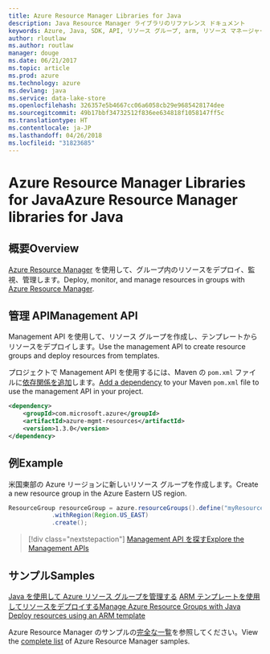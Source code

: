 ```yaml
---
title: Azure Resource Manager Libraries for Java
description: Java Resource Manager ライブラリのリファレンス ドキュメント
keywords: Azure, Java, SDK, API, リソース グループ, arm, リソース マネージャー
author: rloutlaw
ms.author: routlaw
manager: douge
ms.date: 06/21/2017
ms.topic: article
ms.prod: azure
ms.technology: azure
ms.devlang: java
ms.service: data-lake-store
ms.openlocfilehash: 326357e5b4667cc06a6058cb29e9685428174dee
ms.sourcegitcommit: 49b17bbf34732512f836ee634818f1058147ff5c
ms.translationtype: HT
ms.contentlocale: ja-JP
ms.lasthandoff: 04/26/2018
ms.locfileid: "31823685"
---
```

# <a name="azure-resource-manager-libraries-for-java"></a><span data-ttu-id="c01b0-104">Azure Resource Manager Libraries for Java</span><span class="sxs-lookup"><span data-stu-id="c01b0-104">Azure Resource Manager libraries for Java</span></span>

## <a name="overview"></a><span data-ttu-id="c01b0-105">概要</span><span class="sxs-lookup"><span data-stu-id="c01b0-105">Overview</span></span>

<span data-ttu-id="c01b0-106">[Azure Resource Manager](https://docs.microsoft.com/azure/azure-resource-manager/resource-group-overview) を使用して、グループ内のリソースをデプロイ、監視、管理します。</span><span class="sxs-lookup"><span data-stu-id="c01b0-106">Deploy, monitor, and manage resources in groups with [Azure Resource Manager](https://docs.microsoft.com/azure/azure-resource-manager/resource-group-overview).</span></span>

## <a name="management-api"></a><span data-ttu-id="c01b0-107">管理 API</span><span class="sxs-lookup"><span data-stu-id="c01b0-107">Management API</span></span>

<span data-ttu-id="c01b0-108">Management API を使用して、リソース グループを作成し、テンプレートからリソースをデプロイします。</span><span class="sxs-lookup"><span data-stu-id="c01b0-108">Use the management API to create resource groups and deploy resources from templates.</span></span>

<span data-ttu-id="c01b0-109">プロジェクトで Management API を使用するには、Maven の `pom.xml` ファイルに[依存関係を追加](https://maven.apache.org/guides/getting-started/index.html#How_do_I_use_external_dependencies)します。</span><span class="sxs-lookup"><span data-stu-id="c01b0-109">[Add a dependency](https://maven.apache.org/guides/getting-started/index.html#How_do_I_use_external_dependencies) to your Maven `pom.xml` file to use the management API in your project.</span></span>


```XML
<dependency>
    <groupId>com.microsoft.azure</groupId>
    <artifactId>azure-mgmt-resources</artifactId>
    <version>1.3.0</version>
</dependency>
```

## <a name="example"></a><span data-ttu-id="c01b0-110">例</span><span class="sxs-lookup"><span data-stu-id="c01b0-110">Example</span></span>

<span data-ttu-id="c01b0-111">米国東部の Azure リージョンに新しいリソース グループを作成します。</span><span class="sxs-lookup"><span data-stu-id="c01b0-111">Create a new resource group in the Azure Eastern US region.</span></span>

```java
ResourceGroup resourceGroup = azure.resourceGroups().define("myResourceGroup")
            .withRegion(Region.US_EAST)
            .create();
```

> [!div class="nextstepaction"]
> [<span data-ttu-id="c01b0-112">Management API を探す</span><span class="sxs-lookup"><span data-stu-id="c01b0-112">Explore the Management APIs</span></span>](/java/api/overview/azure/resources/management)

## <a name="samples"></a><span data-ttu-id="c01b0-113">サンプル</span><span class="sxs-lookup"><span data-stu-id="c01b0-113">Samples</span></span>

<span data-ttu-id="c01b0-114">[Java を使用して Azure リソース グループを管理する][1] 
[ARM テンプレートを使用してリソースをデプロイする][2]</span><span class="sxs-lookup"><span data-stu-id="c01b0-114">[Manage Azure Resource Groups with Java][1] 
[Deploy resources using an ARM template][2]</span></span>

[1]: https://github.com/Azure-Samples/resources-java-manage-resource-group
[2]: https://github.com/Azure-Samples/resources-java-deploy-using-arm-template

<span data-ttu-id="c01b0-115">Azure Resource Manager のサンプルの[完全な一覧](https://azure.microsoft.com/resources/samples/?platform=java&term=resource)を参照してください。</span><span class="sxs-lookup"><span data-stu-id="c01b0-115">View the [complete list](https://azure.microsoft.com/resources/samples/?platform=java&term=resource) of Azure Resource Manager samples.</span></span>
